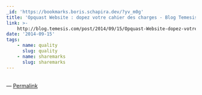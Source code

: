 ```yaml
---
_id: 'https://bookmarks.boris.schapira.dev/?yv_m0g'
title: 'Opquast Website : dopez votre cahier des charges - Blog Temesis'
link: >-
    http://blog.temesis.com/post/2014/09/15/Opquast-Website-dopez-votre-cahier-des-charges
date: '2014-09-15'
tags:
    - name: quality
      slug: quality
    - name: sharemarks
      slug: sharemarks
---
```


<br>&#8212;
<a href="https://bookmarks.boris.schapira.dev/?yv_m0g" title="Permalink">Permalink</a>
